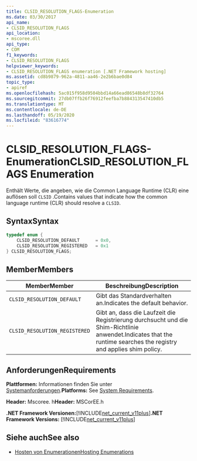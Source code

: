 ```yaml
---
title: CLSID_RESOLUTION_FLAGS-Enumeration
ms.date: 03/30/2017
api_name:
- CLSID_RESOLUTION_FLAGS
api_location:
- mscoree.dll
api_type:
- COM
f1_keywords:
- CLSID_RESOLUTION_FLAGS
helpviewer_keywords:
- CLSID_RESOLUTION_FLAGS enumeration [.NET Framework hosting]
ms.assetid: cd8b9879-962a-4811-aa46-2e2b6bae0d84
topic_type:
- apiref
ms.openlocfilehash: 5ac015f958d9504bbd14a66ead86548b8df32764
ms.sourcegitcommit: 27db07ffb26f76912feefba7b884313547410db5
ms.translationtype: MT
ms.contentlocale: de-DE
ms.lasthandoff: 05/19/2020
ms.locfileid: "83616774"
---
```

# <a name="clsid_resolution_flags-enumeration"></a><span data-ttu-id="c9321-102">CLSID_RESOLUTION_FLAGS-Enumeration</span><span class="sxs-lookup"><span data-stu-id="c9321-102">CLSID_RESOLUTION_FLAGS Enumeration</span></span>
<span data-ttu-id="c9321-103">Enthält Werte, die angeben, wie die Common Language Runtime (CLR) eine auflösen soll `CLSID` .</span><span class="sxs-lookup"><span data-stu-id="c9321-103">Contains values that indicate how the common language runtime (CLR) should resolve a `CLSID`.</span></span>  
  
## <a name="syntax"></a><span data-ttu-id="c9321-104">Syntax</span><span class="sxs-lookup"><span data-stu-id="c9321-104">Syntax</span></span>  
  
```cpp  
typedef enum {  
    CLSID_RESOLUTION_DEFAULT      = 0x0,  
    CLSID_RESOLUTION_REGISTERED   = 0x1  
} CLSID_RESOLUTION_FLAGS;  
```  
  
## <a name="members"></a><span data-ttu-id="c9321-105">Member</span><span class="sxs-lookup"><span data-stu-id="c9321-105">Members</span></span>  
  
|<span data-ttu-id="c9321-106">Member</span><span class="sxs-lookup"><span data-stu-id="c9321-106">Member</span></span>|<span data-ttu-id="c9321-107">Beschreibung</span><span class="sxs-lookup"><span data-stu-id="c9321-107">Description</span></span>|  
|------------|-----------------|  
|`CLSID_RESOLUTION_DEFAULT`|<span data-ttu-id="c9321-108">Gibt das Standardverhalten an.</span><span class="sxs-lookup"><span data-stu-id="c9321-108">Indicates the default behavior.</span></span>|  
|`CLSID_RESOLUTION_REGISTERED`|<span data-ttu-id="c9321-109">Gibt an, dass die Laufzeit die Registrierung durchsucht und die Shim-Richtlinie anwendet.</span><span class="sxs-lookup"><span data-stu-id="c9321-109">Indicates that the runtime searches the registry and applies shim policy.</span></span>|  
  
## <a name="requirements"></a><span data-ttu-id="c9321-110">Anforderungen</span><span class="sxs-lookup"><span data-stu-id="c9321-110">Requirements</span></span>  
 <span data-ttu-id="c9321-111">**Plattformen:** Informationen finden Sie unter [Systemanforderungen](../../get-started/system-requirements.md).</span><span class="sxs-lookup"><span data-stu-id="c9321-111">**Platforms:** See [System Requirements](../../get-started/system-requirements.md).</span></span>  
  
 <span data-ttu-id="c9321-112">**Header:** Mscoree. h</span><span class="sxs-lookup"><span data-stu-id="c9321-112">**Header:** MSCorEE.h</span></span>  
  
 <span data-ttu-id="c9321-113">**.NET Framework Versionen:**[!INCLUDE[net_current_v11plus](../../../../includes/net-current-v11plus-md.md)]</span><span class="sxs-lookup"><span data-stu-id="c9321-113">**.NET Framework Versions:** [!INCLUDE[net_current_v11plus](../../../../includes/net-current-v11plus-md.md)]</span></span>  
  
## <a name="see-also"></a><span data-ttu-id="c9321-114">Siehe auch</span><span class="sxs-lookup"><span data-stu-id="c9321-114">See also</span></span>

- [<span data-ttu-id="c9321-115">Hosten von Enumerationen</span><span class="sxs-lookup"><span data-stu-id="c9321-115">Hosting Enumerations</span></span>](hosting-enumerations.md)
